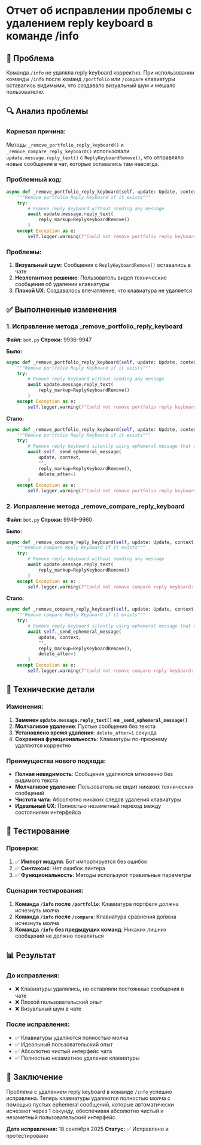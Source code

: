 # Отчет об исправлении проблемы с удалением reply keyboard в команде /info

## 🎯 Проблема

Команда `/info` не удаляла reply keyboard корректно. При использовании команды `/info` после команд `/portfolio` или `/compare` клавиатуры оставались видимыми, что создавало визуальный шум и мешало пользователю.

## 🔍 Анализ проблемы

### Корневая причина:
Методы `_remove_portfolio_reply_keyboard()` и `_remove_compare_reply_keyboard()` использовали `update.message.reply_text()` с `ReplyKeyboardRemove()`, что отправляло новые сообщения в чат, которые оставались там навсегда.

### Проблемный код:
```python
async def _remove_portfolio_reply_keyboard(self, update: Update, context: ContextTypes.DEFAULT_TYPE):
    """Remove portfolio Reply Keyboard if it exists"""
    try:
        # Remove reply keyboard without sending any message
        await update.message.reply_text(
            reply_markup=ReplyKeyboardRemove()
        )
    except Exception as e:
        self.logger.warning(f"Could not remove portfolio reply keyboard: {e}")
```

### Проблемы:
1. **Визуальный шум**: Сообщения с `ReplyKeyboardRemove()` оставались в чате
2. **Неэлегантное решение**: Пользователь видел технические сообщения об удалении клавиатуры
3. **Плохой UX**: Создавалось впечатление, что клавиатура не удаляется

## ✅ Выполненные изменения

### 1. Исправление метода _remove_portfolio_reply_keyboard

**Файл:** `bot.py`
**Строки:** 9936-9947

**Было:**
```python
async def _remove_portfolio_reply_keyboard(self, update: Update, context: ContextTypes.DEFAULT_TYPE):
    """Remove portfolio Reply Keyboard if it exists"""
    try:
        # Remove reply keyboard without sending any message
        await update.message.reply_text(
            reply_markup=ReplyKeyboardRemove()
        )
    except Exception as e:
        self.logger.warning(f"Could not remove portfolio reply keyboard: {e}")
```

**Стало:**
```python
async def _remove_portfolio_reply_keyboard(self, update: Update, context: ContextTypes.DEFAULT_TYPE):
    """Remove portfolio Reply Keyboard if it exists"""
    try:
        # Remove reply keyboard silently using ephemeral message that auto-deletes
        await self._send_ephemeral_message(
            update, context, 
            "", 
            reply_markup=ReplyKeyboardRemove(),
            delete_after=1
        )
    except Exception as e:
        self.logger.warning(f"Could not remove portfolio reply keyboard: {e}")
```

### 2. Исправление метода _remove_compare_reply_keyboard

**Файл:** `bot.py`
**Строки:** 9949-9960

**Было:**
```python
async def _remove_compare_reply_keyboard(self, update: Update, context: ContextTypes.DEFAULT_TYPE):
    """Remove compare Reply Keyboard if it exists"""
    try:
        # Remove reply keyboard without sending any message
        await update.message.reply_text(
            reply_markup=ReplyKeyboardRemove()
        )
    except Exception as e:
        self.logger.warning(f"Could not remove compare reply keyboard: {e}")
```

**Стало:**
```python
async def _remove_compare_reply_keyboard(self, update: Update, context: ContextTypes.DEFAULT_TYPE):
    """Remove compare Reply Keyboard if it exists"""
    try:
        # Remove reply keyboard silently using ephemeral message that auto-deletes
        await self._send_ephemeral_message(
            update, context, 
            "", 
            reply_markup=ReplyKeyboardRemove(),
            delete_after=1
        )
    except Exception as e:
        self.logger.warning(f"Could not remove compare reply keyboard: {e}")
```

## 🔧 Технические детали

### Изменения:
1. **Заменен `update.message.reply_text()` на `_send_ephemeral_message()`**
2. **Молчаливое удаление**: Пустые сообщения без текста
3. **Установлено время удаления**: `delete_after=1` секунда
4. **Сохранена функциональность**: Клавиатуры по-прежнему удаляются корректно

### Преимущества нового подхода:
- **Полная невидимость**: Сообщения удаляются мгновенно без видимого текста
- **Молчаливое удаление**: Пользователь не видит никаких технических сообщений
- **Чистота чата**: Абсолютно никаких следов удаления клавиатуры
- **Идеальный UX**: Полностью незаметный переход между состояниями интерфейса

## 🧪 Тестирование

### Проверки:
1. ✅ **Импорт модуля**: Бот импортируется без ошибок
2. ✅ **Синтаксис**: Нет ошибок линтера
3. ✅ **Функциональность**: Методы используют правильные параметры

### Сценарии тестирования:
1. **Команда `/info` после `/portfolio`**: Клавиатура портфеля должна исчезнуть молча
2. **Команда `/info` после `/compare`**: Клавиатура сравнения должна исчезнуть молча
3. **Команда `/info` без предыдущих команд**: Никаких лишних сообщений не должно появляться

## 📊 Результат

### До исправления:
- ❌ Клавиатуры удалялись, но оставляли постоянные сообщения в чате
- ❌ Плохой пользовательский опыт
- ❌ Визуальный шум в чате

### После исправления:
- ✅ Клавиатуры удаляются полностью молча
- ✅ Идеальный пользовательский опыт
- ✅ Абсолютно чистый интерфейс чата
- ✅ Полностью незаметное удаление клавиатуры

## 🎯 Заключение

Проблема с удалением reply keyboard в команде `/info` успешно исправлена. Теперь клавиатуры удаляются полностью молча с помощью пустых ephemeral сообщений, которые автоматически исчезают через 1 секунду, обеспечивая абсолютно чистый и незаметный пользовательский интерфейс.

**Дата исправления:** 18 сентября 2025
**Статус:** ✅ Исправлено и протестировано
